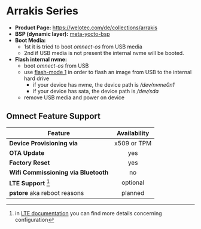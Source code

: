 # Arrakis Series

- **Product Page:** <https://welotec.com/de/collections/arrakis>
- **BSP (dynamic layer):** [meta-yocto-bsp](https://git.yoctoproject.org/poky/tree/meta-yocto-bsp)
- **Boot Media:**
  - 1st it is tried to boot *omnect-os* from USB media
  - 2nd if USB media is not present the internal nvme will be booted.
- **Flash internal nvme:**
  - boot *omnect-os* from USB
  - use [flash-mode 1](../README.md#flash-mode-1) in order to flash an image from USB to the internal hard drive
    - if your device has nvme, the device path is */dev/nvme0n1*
    - if your device has sata, the device path is */dev/sda*
  - remove USB media and power on device

## Omnect Feature Support

| Feature | Availability |
| ------------------------------------ | :-------------: |
| **Device Provisioning via**          | x509 or TPM     |
| **OTA Update**                       | yes             |
| **Factory Reset**                    | yes             |
| **Wifi Commissioning via Bluetooth** | no              |
| **LTE Support** [^1]                 | optional        |
| **pstore** aka reboot reasons        | planned         |

[^1]: in [LTE documentation](LTE.md) you can find more details concerning configuration

